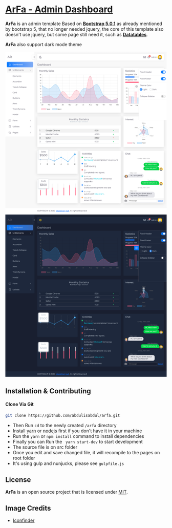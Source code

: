 # [ArFa - Admin Dashboard](https://adminlte.io)

**ArFa** is an admin template Based on **[Bootstrap 5.0.1](https://getbootstrap.com/)** 
as already mentioned by bootstrap 5, that no longer needed jquery, the core of this template also doesn't use jquery, but some page still need it, such as **[Datatables](https://datatables.net/)**.

**ArFa** also support dark mode theme


!["Preview"](preview.png "ArFa Preview")
!["Preview"](preview-dark.png "ArFa Preview")

## Installation & Contributing
#### Clone Via Git
```bash
git clone https://github.com/abdulisabdul/arfa.git
```
- Then Run `cd` to the newly created `/arfa` directory
- Install [yarn](https://yarnpkg.com) or [nodejs](https://nodejs.org/) first if you don't have it in your machine
- Run the `yarn` or `npm install` command to install dependencies
- Finally you can Run the ` yarn start-dev` to start development 
- The source file is on src folder
- Once you edit and save changed file, it will recompile to the pages on root folder
- It's using gulp and nunjucks, please see `gulpfile.js` 


## License

**ArFa** is an open source project that is licensed under [MIT](https://opensource.org/licenses/MIT).

## Image Credits

- [Iconfinder](https://www.iconfinder.com/)
